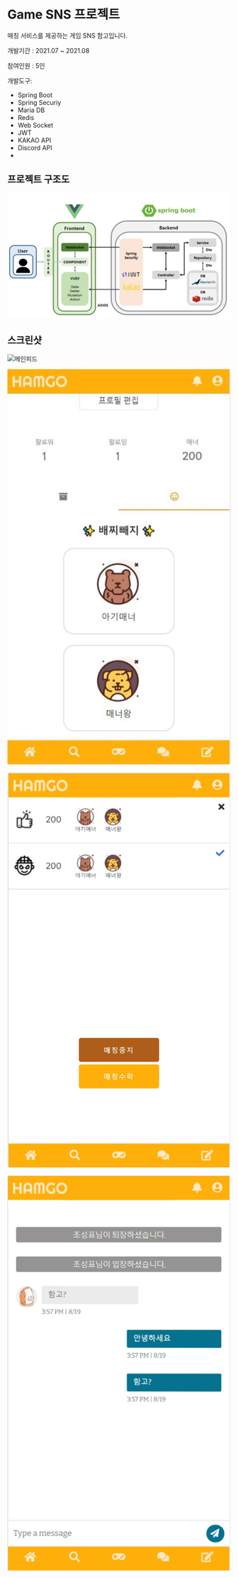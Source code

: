 # Game SNS 프로젝트

매칭 서비스를 제공하는 게임 SNS 함고입니다.



개발기간 : 2021.07 ~ 2021.08

참여인원 : 5인 

개발도구:

- Spring Boot
- Spring Securiy
- Maria DB
- Redis
- Web Socket
- JWT
- KAKAO API
- Discord API
- 



## 프로젝트 구조도

![구조도](.\img\구조도.jpg)

## 스크린샷

![메인피드](.\메인피드.png)

![마이페이지](.\img\마이페이지.jpg)

![매칭페이지](.\img\매칭페이지.png)

![채팅](.\img\채팅.png)